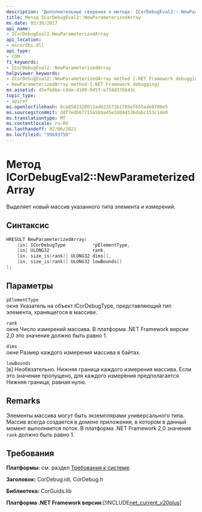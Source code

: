 ```yaml
---
description: 'Дополнительные сведения о методе: ICorDebugEval2:: NewParameterizedArray'
title: Метод ICorDebugEval2::NewParameterizedArray
ms.date: 03/30/2017
api_name:
- ICorDebugEval2.NewParameterizedArray
api_location:
- mscordbi.dll
api_type:
- COM
f1_keywords:
- ICorDebugEval2::NewParameterizedArray
helpviewer_keywords:
- ICorDebugEval2::NewParameterizedArray method [.NET Framework debugging]
- NewParameterizedArray method [.NET Framework debugging]
ms.assetid: 45efb8ba-c4de-4109-945f-e734d376b43c
topic_type:
- apiref
ms.openlocfilehash: 0ce8582328013ad02357361f05efb55ade8780e5
ms.sourcegitcommit: ddf7edb67715a5b9a45e3dd44536dabc153c1de0
ms.translationtype: MT
ms.contentlocale: ru-RU
ms.lasthandoff: 02/06/2021
ms.locfileid: "99693750"
---
```

# <a name="icordebugeval2newparameterizedarray-method"></a>Метод ICorDebugEval2::NewParameterizedArray

Выделяет новый массив указанного типа элемента и измерений.  
  
## <a name="syntax"></a>Синтаксис  
  
```cpp  
HRESULT NewParameterizedArray(  
    [in] ICorDebugType          *pElementType,  
    [in] ULONG32                rank,  
    [in, size_is(rank)] ULONG32 dims[],  
    [in, size_is(rank)] ULONG32 lowBounds[]  
);  
```  
  
## <a name="parameters"></a>Параметры  

 `pElementType`  
 окне Указатель на объект ICorDebugType, представляющий тип элемента, хранящегося в массиве.  
  
 `rank`  
 окне Число измерений массива. В платформа .NET Framework версии 2,0 это значение должно быть равно 1.  
  
 `dims`  
 окне Размер каждого измерения массива в байтах.  
  
 `lowBounds`  
 [в] Необязательно. Нижняя граница каждого измерения массива. Если это значение пропущено, для каждого измерения предполагается Нижняя граница, равная нулю.  
  
## <a name="remarks"></a>Remarks  

 Элементы массива могут быть экземплярами универсального типа. Массив всегда создается в домене приложения, в котором в данный момент выполняется поток. В платформа .NET Framework 2,0 значение `rank` должно быть равно 1.  
  
## <a name="requirements"></a>Требования  

 **Платформы:** см. раздел [Требования к системе](../../get-started/system-requirements.md).  
  
 **Заголовок:** CorDebug.idl, CorDebug.h  
  
 **Библиотека:** CorGuids.lib  
  
 **Платформа .NET Framework версии:**[!INCLUDE[net_current_v20plus](../../../../includes/net-current-v20plus-md.md)]
